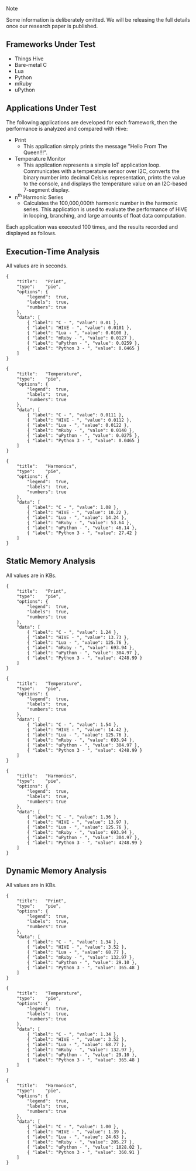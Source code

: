 > [!NOTE]
> Some information is deliberately omitted. We will be releasing the full details once our research paper is published.

## Frameworks Under Test
- Things Hive
- Bare-metal C
- Lua
- Python
- mRuby
- uPython

## Applications Under Test
The following applications are developed for each framework, then the performance is analyzed and compared with Hive:
- Print
  - This application simply prints the message "Hello From The Queen!!!".
- Temperature Monitor
  - This application represents a simple IoT application loop. Communicates with a temperature sensor over I2C, converts the binary number into decimal Celsius representation, prints the value to the console, and displays the temperature value on an I2C-based 7-segment display. 
- n<sup>th</sup> Harmonic Series
  - Calculates the 100,000,000th harmonic number in the harmonic series. This application is used to evaluate the performance of HIVE in looping, branching, and large amounts of float data computation.

Each application was executed 100 times, and the results recorded and displayed as follows.

## Execution-Time Analysis
All values are in seconds.
```charty
{
    "title":   "Print",
    "type":    "pie",
    "options": {
        "legend":  true,
        "labels":  true,
        "numbers": true
    },
    "data": [
        { "label": "C - ", "value": 0.01 },
        { "label": "HIVE - ", "value": 0.0101 },
        { "label": "Lua - ", "value": 0.0108 },
        { "label": "mRuby - ", "value": 0.0127 },
        { "label": "uPython - ", "value": 0.0259 },
        { "label": "Python 3 - ", "value": 0.0465 }
    ]
}
```

```charty
{
    "title":   "Temperature",
    "type":    "pie",
    "options": {
        "legend":  true,
        "labels":  true,
        "numbers": true
    },
    "data": [
        { "label": "C - ", "value": 0.0111 },
        { "label": "HIVE - ", "value": 0.0112 },
        { "label": "Lua - ", "value": 0.0122 },
        { "label": "mRuby - ", "value": 0.0140 },
        { "label": "uPython - ", "value": 0.0275 },
        { "label": "Python 3 - ", "value": 0.0465 }
    ]
}
```

```charty
{
    "title":   "Harmonics",
    "type":    "pie",
    "options": {
        "legend":  true,
        "labels":  true,
        "numbers": true
    },
    "data": [
        { "label": "C - ", "value": 1.08 },
        { "label": "HIVE - ", "value": 10.22 },
        { "label": "Lua - ", "value": 14.24 },
        { "label": "mRuby - ", "value": 53.64 },
        { "label": "uPython - ", "value": 46.14 },
        { "label": "Python 3 - ", "value": 27.42 }
    ]
}
```

## Static Memory Analysis
All values are in KBs.
```charty
{
    "title":   "Print",
    "type":    "pie",
    "options": {
        "legend":  true,
        "labels":  true,
        "numbers": true
    },
    "data": [
        { "label": "C - ", "value": 1.24 },
        { "label": "HIVE - ", "value": 13.73 },
        { "label": "Lua - ", "value": 125.76 },
        { "label": "mRuby - ", "value": 693.94 },
        { "label": "uPython - ", "value": 304.97 },
        { "label": "Python 3 - ", "value": 4248.99 }
    ]
}
```

```charty
{
    "title":   "Temperature",
    "type":    "pie",
    "options": {
        "legend":  true,
        "labels":  true,
        "numbers": true
    },
    "data": [
        { "label": "C - ", "value": 1.54 },
        { "label": "HIVE - ", "value": 14.42 },
        { "label": "Lua - ", "value": 125.76 },
        { "label": "mRuby - ", "value": 693.94 },
        { "label": "uPython - ", "value": 304.97 },
        { "label": "Python 3 - ", "value": 4248.99 }
    ]
}
```

```charty
{
    "title":   "Harmonics",
    "type":    "pie",
    "options": {
        "legend":  true,
        "labels":  true,
        "numbers": true
    },
    "data": [
        { "label": "C - ", "value": 1.36 },
        { "label": "HIVE - ", "value": 13.97 },
        { "label": "Lua - ", "value": 125.76 },
        { "label": "mRuby - ", "value": 693.94 },
        { "label": "uPython - ", "value": 304.97 },
        { "label": "Python 3 - ", "value": 4248.99 }
    ]
}
```

## Dynamic Memory Analysis
All values are in KBs.
```charty
{
    "title":   "Print",
    "type":    "pie",
    "options": {
        "legend":  true,
        "labels":  true,
        "numbers": true
    },
    "data": [
        { "label": "C - ", "value": 1.34 },
        { "label": "HIVE - ", "value": 3.52 },
        { "label": "Lua - ", "value": 68.77 },
        { "label": "mRuby - ", "value": 132.97 },
        { "label": "uPython - ", "value": 29.10 },
        { "label": "Python 3 - ", "value": 365.48 }
    ]
}
```

```charty
{
    "title":   "Temperature",
    "type":    "pie",
    "options": {
        "legend":  true,
        "labels":  true,
        "numbers": true
    },
    "data": [
        { "label": "C - ", "value": 1.34 },
        { "label": "HIVE - ", "value": 3.52 },
        { "label": "Lua - ", "value": 68.77 },
        { "label": "mRuby - ", "value": 132.97 },
        { "label": "uPython - ", "value": 29.10 },
        { "label": "Python 3 - ", "value": 365.48 }
    ]
}
```

```charty
{
    "title":   "Harmonics",
    "type":    "pie",
    "options": {
        "legend":  true,
        "labels":  true,
        "numbers": true
    },
    "data": [
        { "label": "C - ", "value": 1.00 },
        { "label": "HIVE - ", "value": 1.39 },
        { "label": "Lua - ", "value": 24.63 },
        { "label": "mRuby - ", "value": 205.27 },
        { "label": "uPython - ", "value": 1028.02 },
        { "label": "Python 3 - ", "value": 360.91 }
    ]
}
```


[comment]: <> (### Print Application)

[comment]: <> (```charty)

[comment]: <> ({)

[comment]: <> (    "title":   "Bare-Metal C",)

[comment]: <> (    "type":    "pie",)

[comment]: <> (    "options": {)

[comment]: <> (        "legend":  true,)

[comment]: <> (        "labels":  true,)

[comment]: <> (        "numbers": true)

[comment]: <> (    },)

[comment]: <> (    "data": [)

[comment]: <> (        { "label": "Static", "value": 1.24 },)

[comment]: <> (        { "label": "Dynamic", "value": 1 })

[comment]: <> (    ])

[comment]: <> (})

[comment]: <> (```)

[comment]: <> (```charty)

[comment]: <> ({)

[comment]: <> (    "title":   "HIVE",)

[comment]: <> (    "type":    "pie",)

[comment]: <> (    "options": {)

[comment]: <> (        "legend":  true,)

[comment]: <> (        "labels":  true,)

[comment]: <> (        "numbers": true)

[comment]: <> (    },)

[comment]: <> (    "data": [)

[comment]: <> (        { "label": "Static", "value": 13.73 },)

[comment]: <> (        { "label": "Dynamic", "value": 1.16 })

[comment]: <> (    ])

[comment]: <> (})

[comment]: <> (```)

[comment]: <> (```charty)

[comment]: <> ({)

[comment]: <> (    "title":   "Lua",)

[comment]: <> (    "type":    "pie",)

[comment]: <> (    "options": {)

[comment]: <> (        "legend":  true,)

[comment]: <> (        "labels":  true,)

[comment]: <> (        "numbers": true)

[comment]: <> (    },)

[comment]: <> (    "data": [)

[comment]: <> (        { "label": "Static", "value": 125.76 },)

[comment]: <> (        { "label": "Dynamic", "value": 23.50 })

[comment]: <> (    ])

[comment]: <> (})

[comment]: <> (```)

[comment]: <> (```charty)

[comment]: <> ({)

[comment]: <> (    "title":   "mRuby",)

[comment]: <> (    "type":    "pie",)

[comment]: <> (    "options": {)

[comment]: <> (        "legend":  true,)

[comment]: <> (        "labels":  true,)

[comment]: <> (        "numbers": true)

[comment]: <> (    },)

[comment]: <> (    "data": [)

[comment]: <> (        { "label": "Static", "value": 693.94 },)

[comment]: <> (        { "label": "Dynamic", "value": 112.31 })

[comment]: <> (    ])

[comment]: <> (})

[comment]: <> (```)

[comment]: <> (```charty)

[comment]: <> ({)

[comment]: <> (    "title":   "microPython",)

[comment]: <> (    "type":    "pie",)

[comment]: <> (    "options": {)

[comment]: <> (        "legend":  true,)

[comment]: <> (        "labels":  true,)

[comment]: <> (        "numbers": true)

[comment]: <> (    },)

[comment]: <> (    "data": [)

[comment]: <> (        { "label": "Static", "value": 304.97 },)

[comment]: <> (        { "label": "Dynamic", "value": 1.43 })

[comment]: <> (    ])

[comment]: <> (})

[comment]: <> (```)

[comment]: <> (```charty)

[comment]: <> ({)

[comment]: <> (    "title":   "Python3",)

[comment]: <> (    "type":    "pie",)

[comment]: <> (    "options": {)

[comment]: <> (        "legend":  true,)

[comment]: <> (        "labels":  true,)

[comment]: <> (        "numbers": true)

[comment]: <> (    },)

[comment]: <> (    "data": [)

[comment]: <> (        { "label": "Static", "value": 4248.99 },)

[comment]: <> (        { "label": "Dynamic", "value": 360.91 })

[comment]: <> (    ])

[comment]: <> (})

[comment]: <> (```)


[comment]: <> (### Temperature Application)

[comment]: <> (```charty)

[comment]: <> ({)

[comment]: <> (    "title":   "Bare-Metal C",)

[comment]: <> (    "type":    "pie",)

[comment]: <> (    "options": {)

[comment]: <> (        "legend":  true,)

[comment]: <> (        "labels":  true,)

[comment]: <> (        "numbers": true)

[comment]: <> (    },)

[comment]: <> (    "data": [)

[comment]: <> (        { "label": "Static", "value": 1.54 },)

[comment]: <> (        { "label": "Dynamic", "value": 1.34 })

[comment]: <> (    ])

[comment]: <> (})

[comment]: <> (```)

[comment]: <> (```charty)

[comment]: <> ({)

[comment]: <> (    "title":   "HIVE",)

[comment]: <> (    "type":    "pie",)

[comment]: <> (    "options": {)

[comment]: <> (        "legend":  true,)

[comment]: <> (        "labels":  true,)

[comment]: <> (        "numbers": true)

[comment]: <> (    },)

[comment]: <> (    "data": [)

[comment]: <> (        { "label": "Static", "value": 14.42 },)

[comment]: <> (        { "label": "Dynamic", "value": 3.52 })

[comment]: <> (    ])

[comment]: <> (})

[comment]: <> (```)

[comment]: <> (```charty)

[comment]: <> ({)

[comment]: <> (    "title":   "Lua",)

[comment]: <> (    "type":    "pie",)

[comment]: <> (    "options": {)

[comment]: <> (        "legend":  true,)

[comment]: <> (        "labels":  true,)

[comment]: <> (        "numbers": true)

[comment]: <> (    },)

[comment]: <> (    "data": [)

[comment]: <> (        { "label": "Static", "value": 125.76 },)

[comment]: <> (        { "label": "Dynamic", "value": 68.77 })

[comment]: <> (    ])

[comment]: <> (})

[comment]: <> (```)

[comment]: <> (```charty)

[comment]: <> ({)

[comment]: <> (    "title":   "mRuby",)

[comment]: <> (    "type":    "pie",)

[comment]: <> (    "options": {)

[comment]: <> (        "legend":  true,)

[comment]: <> (        "labels":  true,)

[comment]: <> (        "numbers": true)

[comment]: <> (    },)

[comment]: <> (    "data": [)

[comment]: <> (        { "label": "Static", "value": 693.94 },)

[comment]: <> (        { "label": "Dynamic", "value": 132.97 })

[comment]: <> (    ])

[comment]: <> (})

[comment]: <> (```)

[comment]: <> (```charty)

[comment]: <> ({)

[comment]: <> (    "title":   "microPython",)

[comment]: <> (    "type":    "pie",)

[comment]: <> (    "options": {)

[comment]: <> (        "legend":  true,)

[comment]: <> (        "labels":  true,)

[comment]: <> (        "numbers": true)

[comment]: <> (    },)

[comment]: <> (    "data": [)

[comment]: <> (        { "label": "Static", "value": 304.97 },)

[comment]: <> (        { "label": "Dynamic", "value": 29.10 })

[comment]: <> (    ])

[comment]: <> (})

[comment]: <> (```)

[comment]: <> (```charty)

[comment]: <> ({)

[comment]: <> (    "title":   "Python3",)

[comment]: <> (    "type":    "pie",)

[comment]: <> (    "options": {)

[comment]: <> (        "legend":  true,)

[comment]: <> (        "labels":  true,)

[comment]: <> (        "numbers": true)

[comment]: <> (    },)

[comment]: <> (    "data": [)

[comment]: <> (        { "label": "Static", "value": 4248.99 },)

[comment]: <> (        { "label": "Dynamic", "value": 365.48 })

[comment]: <> (    ])

[comment]: <> (})

[comment]: <> (```)


[comment]: <> (### Harmonics Application)

[comment]: <> (```charty)

[comment]: <> ({)

[comment]: <> (    "title":   "Bare-Metal C",)

[comment]: <> (    "type":    "pie",)

[comment]: <> (    "options": {)

[comment]: <> (        "legend":  true,)

[comment]: <> (        "labels":  true,)

[comment]: <> (        "numbers": true)

[comment]: <> (    },)

[comment]: <> (    "data": [)

[comment]: <> (        { "label": "Static", "value": 1.36 },)

[comment]: <> (        { "label": "Dynamic", "value": 1.00 })

[comment]: <> (    ])

[comment]: <> (})

[comment]: <> (```)

[comment]: <> (```charty)

[comment]: <> ({)

[comment]: <> (    "title":   "HIVE",)

[comment]: <> (    "type":    "pie",)

[comment]: <> (    "options": {)

[comment]: <> (        "legend":  true,)

[comment]: <> (        "labels":  true,)

[comment]: <> (        "numbers": true)

[comment]: <> (    },)

[comment]: <> (    "data": [)

[comment]: <> (        { "label": "Static", "value": 13.97 },)

[comment]: <> (        { "label": "Dynamic", "value": 1.39 })

[comment]: <> (    ])

[comment]: <> (})

[comment]: <> (```)

[comment]: <> (```charty)

[comment]: <> ({)

[comment]: <> (    "title":   "Lua",)

[comment]: <> (    "type":    "pie",)

[comment]: <> (    "options": {)

[comment]: <> (        "legend":  true,)

[comment]: <> (        "labels":  true,)

[comment]: <> (        "numbers": true)

[comment]: <> (    },)

[comment]: <> (    "data": [)

[comment]: <> (        { "label": "Static", "value": 125.76 },)

[comment]: <> (        { "label": "Dynamic", "value": 24.63 })

[comment]: <> (    ])

[comment]: <> (})

[comment]: <> (```)

[comment]: <> (```charty)

[comment]: <> ({)

[comment]: <> (    "title":   "mRuby",)

[comment]: <> (    "type":    "pie",)

[comment]: <> (    "options": {)

[comment]: <> (        "legend":  true,)

[comment]: <> (        "labels":  true,)

[comment]: <> (        "numbers": true)

[comment]: <> (    },)

[comment]: <> (    "data": [)

[comment]: <> (        { "label": "Static", "value": 693.94 },)

[comment]: <> (        { "label": "Dynamic", "value": 205.27 })

[comment]: <> (    ])

[comment]: <> (})

[comment]: <> (```)

[comment]: <> (```charty)

[comment]: <> ({)

[comment]: <> (    "title":   "microPython",)

[comment]: <> (    "type":    "pie",)

[comment]: <> (    "options": {)

[comment]: <> (        "legend":  true,)

[comment]: <> (        "labels":  true,)

[comment]: <> (        "numbers": true)

[comment]: <> (    },)

[comment]: <> (    "data": [)

[comment]: <> (        { "label": "Static", "value": 304.97 },)

[comment]: <> (        { "label": "Dynamic", "value": 1028.02 })

[comment]: <> (    ])

[comment]: <> (})

[comment]: <> (```)

[comment]: <> (```charty)

[comment]: <> ({)

[comment]: <> (    "title":   "Python3",)

[comment]: <> (    "type":    "pie",)

[comment]: <> (    "options": {)

[comment]: <> (        "legend":  true,)

[comment]: <> (        "labels":  true,)

[comment]: <> (        "numbers": true)

[comment]: <> (    },)

[comment]: <> (    "data": [)

[comment]: <> (        { "label": "Static", "value": 4248.99 },)

[comment]: <> (        { "label": "Dynamic", "value": 360.91 })

[comment]: <> (    ])

[comment]: <> (})

[comment]: <> (```)
